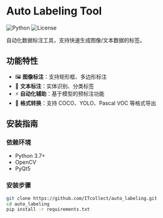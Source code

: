 # Auto Labeling Tool

![Python](https://img.shields.io/badge/python-3.7%2B-blue)
![License](https://img.shields.io/github/license/ITcollect/auto_labeling)

自动化数据标注工具，支持快速生成图像/文本数据的标签。

## 功能特性

- 🖼️ **图像标注**：支持矩形框、多边形标注
- 📝 **文本标注**：实体识别、分类标签
- ⚡ **自动化辅助**：基于模型的预标注功能
- 🔄 **格式转换**：支持 COCO、YOLO、Pascal VOC 等格式导出

## 安装指南

### 依赖环境
- Python 3.7+
- OpenCV
- PyQt5

### 安装步骤
```bash
git clone https://github.com/ITcollect/auto_labeling.git
cd auto_labeling
pip install -r requirements.txt
